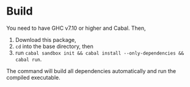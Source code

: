 # Build

You need to have GHC v7.10 or higher and Cabal. Then,

1. Download this package,
2. `cd` into the base directory, then
3. run `cabal sandbox init && cabal install --only-dependencies && cabal run`.

The command will build all dependencies automatically and run the compiled executable.
